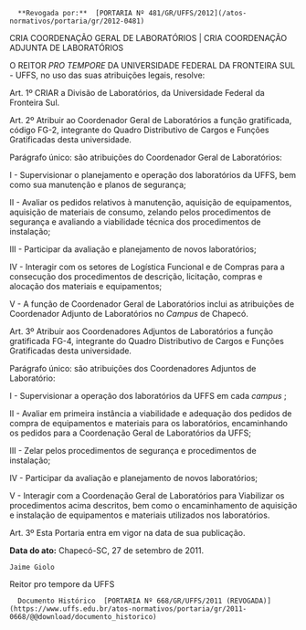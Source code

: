       **Revogada por:**  [PORTARIA Nº 481/GR/UFFS/2012](/atos-normativos/portaria/gr/2012-0481) 

   CRIA COORDENAÇÃO GERAL DE LABORATÓRIOS | CRIA COORDENAÇÃO ADJUNTA DE LABORATÓRIOS  

O REITOR  *PRO TEMPORE*  DA UNIVERSIDADE FEDERAL DA FRONTEIRA SUL - UFFS, no uso das suas atribuições legais, resolve:

 Art. 1º CRIAR a Divisão de Laboratórios, da Universidade Federal da Fronteira Sul.

 Art. 2º Atribuir ao Coordenador Geral de Laboratórios a função gratificada, código FG-2, integrante do Quadro Distributivo de Cargos e Funções Gratificadas desta universidade.

 Parágrafo único: são atribuições do Coordenador Geral de Laboratórios:

 I - Supervisionar o planejamento e operação dos laboratórios da UFFS, bem como sua manutenção e planos de segurança;

 II - Avaliar os pedidos relativos à manutenção, aquisição de equipamentos, aquisição de materiais de consumo, zelando pelos procedimentos de segurança e avaliando a viabilidade técnica dos procedimentos de instalação;

 III - Participar da avaliação e planejamento de novos laboratórios;

 IV - Interagir com os setores de Logística Funcional e de Compras para a consecução dos procedimentos de descrição, licitação, compras e alocação dos materiais e equipamentos;

 V - A função de Coordenador Geral de Laboratórios inclui as atribuições de Coordenador Adjunto de Laboratórios no  *Campus*  de Chapecó.

 Art. 3º Atribuir aos Coordenadores Adjuntos de Laboratórios a função gratificada FG-4, integrante do Quadro Distributivo de Cargos e Funções Gratificadas desta universidade.

 Parágrafo único: são atribuições dos Coordenadores Adjuntos de Laboratório:

 I - Supervisionar a operação dos laboratórios da UFFS em cada  *campus*  ;

 II - Avaliar em primeira instância a viabilidade e adequação dos pedidos de compra de equipamentos e materiais para os laboratórios, encaminhando os pedidos para a Coordenação Geral de Laboratórios da UFFS;

 III - Zelar pelos procedimentos de segurança e procedimentos de instalação;

 IV - Participar da avaliação e planejamento de novos laboratórios;

 V - Interagir com a Coordenação Geral de Laboratórios para Viabilizar os procedimentos acima descritos, bem como o encaminhamento de aquisição e instalação de equipamentos e materiais utilizados nos laboratórios.

 Art. 3º Esta Portaria entra em vigor na data de sua publicação.

   **Data do ato:** Chapecó-SC, 27 de setembro de 2011.   
 

    Jaime Giolo   
 Reitor pro tempore da UFFS 

      Documento Histórico  [PORTARIA Nº 668/GR/UFFS/2011 (REVOGADA)](https://www.uffs.edu.br/atos-normativos/portaria/gr/2011-0668/@@download/documento_historico)     
      